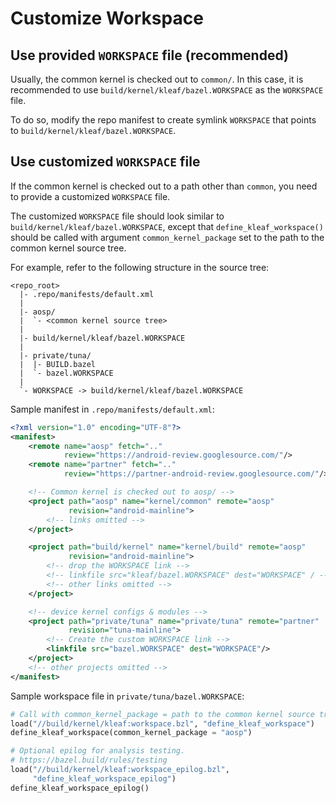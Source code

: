 # Customize Workspace

## Use provided `WORKSPACE` file (recommended)

Usually, the common kernel is checked out to `common/`. In this case, it is
recommended to use `build/kernel/kleaf/bazel.WORKSPACE` as the `WORKSPACE`
file.

To do so, modify the repo manifest to create symlink `WORKSPACE` that points
to `build/kernel/kleaf/bazel.WORKSPACE`.

## Use customized `WORKSPACE` file

If the common kernel is checked out to a path other than `common`, you need to
provide a customized `WORKSPACE` file.

The customized `WORKSPACE` file should look similar to
`build/kernel/kleaf/bazel.WORKSPACE`, except that `define_kleaf_workspace()`
should be called with argument `common_kernel_package` set to the path to the
common kernel source tree.

For example, refer to the following structure in the source tree:

```text
<repo_root>
  |- .repo/manifests/default.xml
  |
  |- aosp/
  |  `- <common kernel source tree>
  |
  |- build/kernel/kleaf/bazel.WORKSPACE
  |
  |- private/tuna/
  |  |- BUILD.bazel
  |  `- bazel.WORKSPACE
  |
  `- WORKSPACE -> build/kernel/kleaf/bazel.WORKSPACE
```

Sample manifest in `.repo/manifests/default.xml`:

```xml
<?xml version="1.0" encoding="UTF-8"?>
<manifest>
    <remote name="aosp" fetch=".."
            review="https://android-review.googlesource.com/"/>
    <remote name="partner" fetch=".."
            review="https://partner-android-review.googlesource.com/"/>

    <!-- Common kernel is checked out to aosp/ -->
    <project path="aosp" name="kernel/common" remote="aosp"
             revision="android-mainline">
        <!-- links omitted -->
    </project>

    <project path="build/kernel" name="kernel/build" remote="aosp"
             revision="android-mainline">
        <!-- drop the WORKSPACE link -->
        <!-- linkfile src="kleaf/bazel.WORKSPACE" dest="WORKSPACE" / -->
        <!-- other links omitted -->
    </project>

    <!-- device kernel configs & modules -->
    <project path="private/tuna" name="private/tuna" remote="partner"
             revision="tuna-mainline">
        <!-- Create the custom WORKSPACE link -->
        <linkfile src="bazel.WORKSPACE" dest="WORKSPACE"/>
    </project>
    <!-- other projects omitted -->
</manifest>
```

Sample workspace file in `private/tuna/bazel.WORKSPACE`:

```python
# Call with common_kernel_package = path to the common kernel source tree
load("//build/kernel/kleaf:workspace.bzl", "define_kleaf_workspace")
define_kleaf_workspace(common_kernel_package = "aosp")

# Optional epilog for analysis testing.
# https://bazel.build/rules/testing
load("//build/kernel/kleaf:workspace_epilog.bzl",
     "define_kleaf_workspace_epilog")
define_kleaf_workspace_epilog()
```
